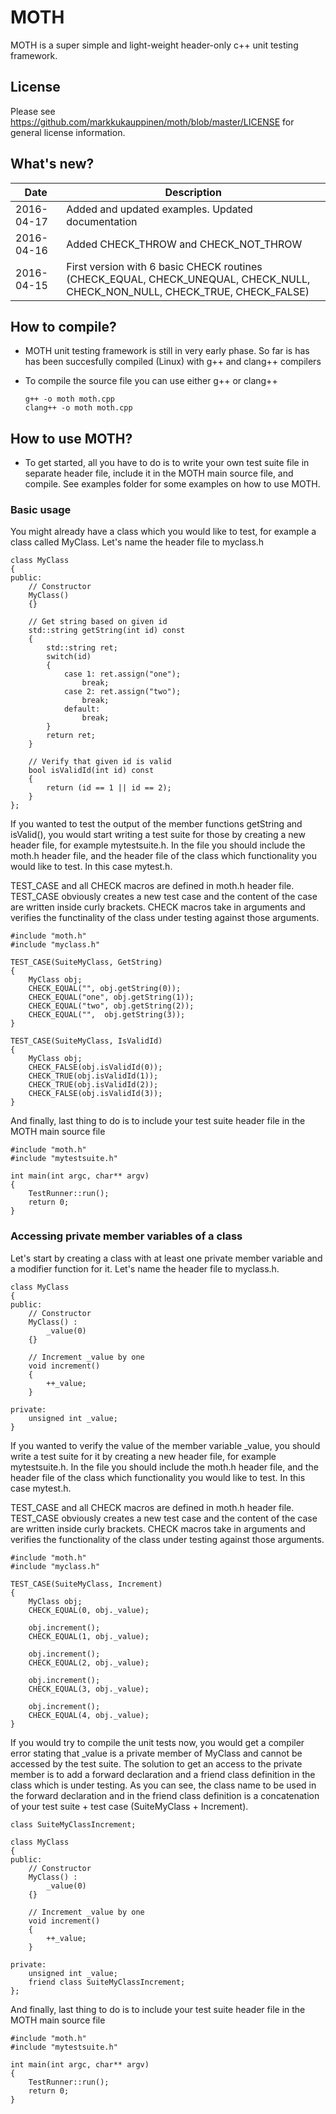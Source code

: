# MOTH

MOTH is a super simple and light-weight header-only c++ unit testing framework.

## License

Please see https://github.com/markkukauppinen/moth/blob/master/LICENSE for general license information.

## What's new?

|Date|Description|
|----|-----------|
| 2016-04-17 | Added and updated examples. Updated documentation |
| 2016-04-16 | Added CHECK_THROW and CHECK_NOT_THROW |
| 2016-04-15 | First version with 6 basic CHECK routines (CHECK_EQUAL, CHECK_UNEQUAL, CHECK_NULL, CHECK_NON_NULL, CHECK_TRUE, CHECK_FALSE) |


## How to compile?

* MOTH unit testing framework is still in very early phase. So far is has has been succesfully compiled (Linux) with g++ and clang++ compilers
* To compile the source file you can use either g++ or clang++

    ```
    g++ -o moth moth.cpp
    clang++ -o moth moth.cpp
    ```

## How to use MOTH?

* To get started, all you have to do is to write your own test suite file in separate header file, include it in the MOTH main source file, and compile. See examples folder for some examples on how to use MOTH.

### Basic usage

You might already have a class which you would like to test, for example a class called MyClass. Let's name the header file to myclass.h

```
class MyClass
{
public:
    // Constructor
    MyClass()
    {}

    // Get string based on given id
    std::string getString(int id) const
    {
        std::string ret;
        switch(id)
        {
            case 1: ret.assign("one");
                break;
            case 2: ret.assign("two");
                break;
            default:
                break;
        }
        return ret;
    }
    
    // Verify that given id is valid
    bool isValidId(int id) const
    {
        return (id == 1 || id == 2);
    }
};
```

If you wanted to test the output of the member functions getString and isValid(), you would start writing a test suite for those by creating a new header file, for example mytestsuite.h. In the file you should include the moth.h header file, and the header file of the class which functionality you would like to test. In this case mytest.h.

TEST_CASE and all CHECK macros are defined in moth.h header file. TEST_CASE obviously creates a new test case and the content of the case are written inside curly brackets. CHECK macros take in arguments and verifies the functinality of the class under testing against those arguments.

```
#include "moth.h"
#include "myclass.h"

TEST_CASE(SuiteMyClass, GetString)
{
    MyClass obj;
    CHECK_EQUAL("", obj.getString(0));
    CHECK_EQUAL("one", obj.getString(1));
    CHECK_EQUAL("two", obj.getString(2));
    CHECK_EQUAL("",  obj.getString(3));
}

TEST_CASE(SuiteMyClass, IsValidId)
{
    MyClass obj;
    CHECK_FALSE(obj.isValidId(0));
    CHECK_TRUE(obj.isValidId(1));
    CHECK_TRUE(obj.isValidId(2));
    CHECK_FALSE(obj.isValidId(3));
}
```

And finally, last thing to do is to include your test suite header file in the MOTH main source file

```
#include "moth.h"
#include "mytestsuite.h"

int main(int argc, char** argv)
{
    TestRunner::run();
    return 0;
}
```

### Accessing private member variables of a class

Let's start by creating a class with at least one private member variable and a modifier function for it. Let's name the header file to myclass.h.

```
class MyClass
{
public:
    // Constructor
    MyClass() :
        _value(0)
    {}

    // Increment _value by one
    void increment()
    {
        ++_value;
    }

private:
    unsigned int _value;
}
```

If you wanted to verify the value of the member variable _value, you should write a test suite for it by creating a new header file, for example mytestsuite.h. In the file you should include the moth.h header file, and the header file of the class which functionality you would like to test. In this case mytest.h.

TEST_CASE and all CHECK macros are defined in moth.h header file. TEST_CASE obviously creates a new test case and the content of the case are written inside curly brackets. CHECK macros take in arguments and verifies the functionality of the class under testing against those arguments.

```
#include "moth.h"
#include "myclass.h"

TEST_CASE(SuiteMyClass, Increment)
{
    MyClass obj;
    CHECK_EQUAL(0, obj._value);

    obj.increment();
    CHECK_EQUAL(1, obj._value);

    obj.increment();
    CHECK_EQUAL(2, obj._value);

    obj.increment();
    CHECK_EQUAL(3, obj._value);

    obj.increment();
    CHECK_EQUAL(4, obj._value);
}
```

If you would try to compile the unit tests now, you would get a compiler error stating that _value is a private member of MyClass and cannot be accessed by the test suite. The solution to get an access to the private member is to add a forward declaration and a friend class definition in the class which is under testing. As you can see, the class name to be used in the forward declaration and in the friend class definition is a concatenation of your test suite + test case (SuiteMyClass + Increment).

```
class SuiteMyClassIncrement;

class MyClass
{
public:
    // Constructor
    MyClass() :
        _value(0)
    {}

    // Increment _value by one
    void increment()
    {
        ++_value;
    }

private:
    unsigned int _value;
    friend class SuiteMyClassIncrement;
};
```

And finally, last thing to do is to include your test suite header file in the MOTH main source file

```
#include "moth.h"
#include "mytestsuite.h"

int main(int argc, char** argv)
{
    TestRunner::run();
    return 0;
}
```
